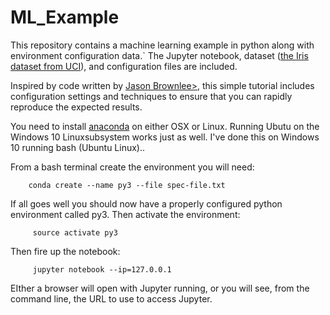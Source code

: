 # ML_Example
This repository contains a machine learning example in python along with environment configuration data.` The Jupyter notebook, dataset (<a href="https://archive.ics.uci.edu/ml/datasets/Iris/" target="_blank">the Iris dataset from UCI</a>), and configuration files are included.

Inspired by code written by <a href="https://github.com/srmward/ml-python-iris-tutorial" target="blank">Jason Brownlee></a>, this simple tutorial includes configuration settings and techniques to ensure that you can rapidly reproduce the expected results.

You need to install <a href="https://www.anaconda.com/download/" target="_blank">anaconda</a> on either OSX or Linux.  Running Ubutu on the Windows 10 Linuxsubsystem works just as well. I've done this on Windows 10 running bash (Ubuntu Linux)..

From a bash terminal create the environment you will need:

```
    conda create --name py3 --file spec-file.txt 
```


If all goes well you should now have a properly configured python environment called py3.  Then activate the environment:
    
```
     source activate py3
```


Then fire up the notebook:


```
     jupyter notebook --ip=127.0.0.1
```


EIther a browser will open with Jupyter running, or you will see, from the command line, the URL to use to access Jupyter.  
